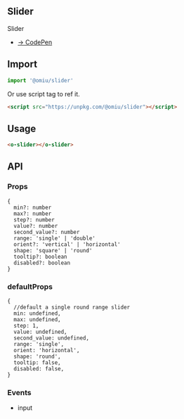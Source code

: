 ## Slider

Slider

* [→ CodePen](https://codepen.io/omijs/pen/undefined)

## Import

```js
import '@omiu/slider'
```

Or use script tag to ref it.


```html
<script src="https://unpkg.com/@omiu/slider"></script>
```

## Usage

```html
<o-slider></o-slider>
```

## API

### Props

```tsx
{
  min?: number
  max?: number
  step?: number
  value?: number
  second_value?: number
  range: 'single' | 'double'
  orient?: 'vertical' | 'horizontal'
  shape: 'square' | 'round'
  tooltip?: boolean
  disabled?: boolean
}
```

### defaultProps

```tsx
{
  //default a single round range slider
  min: undefined,
  max: undefined,
  step: 1,
  value: undefined,
  second_value: undefined,
  range: 'single',
  orient: 'horizontal',
  shape: 'round',
  tooltip: false,
  disabled: false,
}
```
### Events

* input
